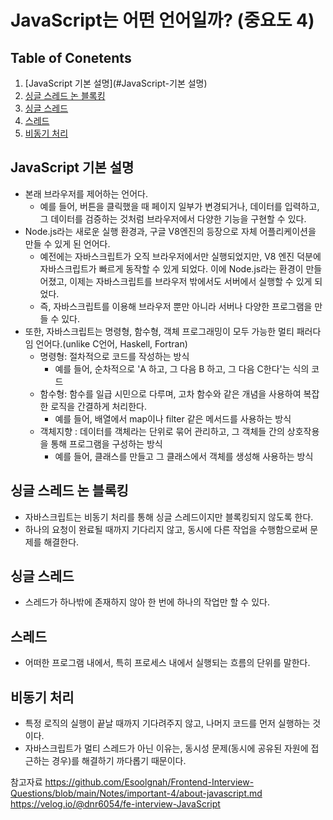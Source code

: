 # JavaScript는 어떤 언어일까? (중요도 4)

## Table of Conetents

1. [JavaScript 기본 설명](#JavaScript-기본 설명)
2. [싱글 스레드 논 블록킹](#싱글-스레드-논-블록킹)
3. [싱글 스레드](#싱글-스레드)
4. [스레드](#스레드)
5. [비동기 처리](#비동기-처리)

## JavaScript 기본 설명

- 본래 브라우저를 제어하는 언어다.
  - 예를 들어, 버튼을 클릭했을 때 페이지 일부가 변경되거나, 데이터를 입력하고, 그 데이터를 검증하는 것처럼 브라우저에서 다양한 기능을 구현할 수 있다.
- Node.js라는 새로운 실행 환경과, 구글 V8엔진의 등장으로 자체 어플리케이션을 만들 수 있게 된 언어다.
  - 예전에는 자바스크립트가 오직 브라우저에서만 실행되었지만, V8 엔진 덕분에 자바스크립트가 빠르게 동작할 수 있게 되었다. 이에 Node.js라는 환경이 만들어졌고, 이제는 자바스크립트를 브라우저 밖에서도 서버에서 실행할 수 있게 되었다.
  - 즉, 자바스크립트를 이용해 브라우저 뿐만 아니라 서버나 다양한 프로그램을 만들 수 있다.
- 또한, 자바스크립트는 명령형, 함수형, 객체 프로그래밍이 모두 가능한 멀티 패러다임 언어다.(unlike C언어, Haskell, Fortran)
  - 명령형: 절차적으로 코드를 작성하는 방식
    - 예를 들어, 순차적으로 'A 하고, 그 다음 B 하고, 그 다음 C한다'는 식의 코드
  - 함수형: 함수를 일급 시민으로 다루며, 고차 함수와 같은 개념을 사용하여 복잡한 로직을 간결하게 처리한다.
    - 예를 들어, 배열에서 map이나 filter 같은 메서드를 사용하는 방식
  - 객체지향 : 데이터를 객체라는 단위로 묶어 관리하고, 그 객체들 간의 상호작용을 통해 프로그램을 구성하는 방식
    - 예를 들어, 클래스를 만들고 그 클래스에서 객체를 생성해 사용하는 방식

## 싱글 스레드 논 블록킹

- 자바스크립트는 비동기 처리를 통해 싱글 스레드이지만 블록킹되지 않도록 한다.
- 하나의 요청이 완료될 때까지 기다리지 않고, 동시에 다른 작업을 수행함으로써 문제를 해결한다.

## 싱글 스레드

- 스레드가 하나밖에 존재하지 않아 한 번에 하나의 작업만 할 수 있다.

## 스레드

- 어떠한 프로그램 내에서, 특히 프로세스 내에서 실행되는 흐름의 단위를 말한다.

## 비동기 처리

- 특정 로직의 실행이 끝날 때까지 기다려주지 않고, 나머지 코드를 먼저 실행하는 것이다.
- 자바스크립트가 멀티 스레드가 아닌 이유는, 동시성 문제(동시에 공유된 자원에 접근하는 경우)를 해결하기 까다롭기 때문이다.

참고자료
https://github.com/Esoolgnah/Frontend-Interview-Questions/blob/main/Notes/important-4/about-javascript.md
https://velog.io/@dnr6054/fe-interview-JavaScript
